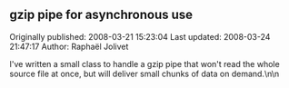 ## gzip pipe for asynchronous use

Originally published: 2008-03-21 15:23:04
Last updated: 2008-03-24 21:47:17
Author: Raphaël Jolivet

I've written a small class to handle a gzip pipe that won't read the whole source file at once, but will deliver small chunks of data on demand.\n\n
